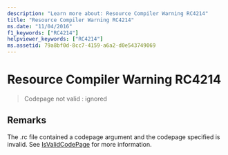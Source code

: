 ```yaml
---
description: "Learn more about: Resource Compiler Warning RC4214"
title: "Resource Compiler Warning RC4214"
ms.date: "11/04/2016"
f1_keywords: ["RC4214"]
helpviewer_keywords: ["RC4214"]
ms.assetid: 79a8bf0d-8cc7-4159-a6a2-d0e543749069
---
```

# Resource Compiler Warning RC4214

> Codepage not valid : ignored

## Remarks

The .rc file contained a codepage argument and the codepage specified is invalid. See [IsValidCodePage](/windows/win32/api/winnls/nf-winnls-isvalidcodepage) for more information.
